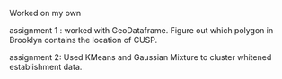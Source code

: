Worked on my own

assignment 1 : worked with GeoDataframe. Figure out which polygon in Brooklyn contains the location of CUSP.

assignment 2:  Used KMeans and Gaussian Mixture to cluster whitened establishment data.
